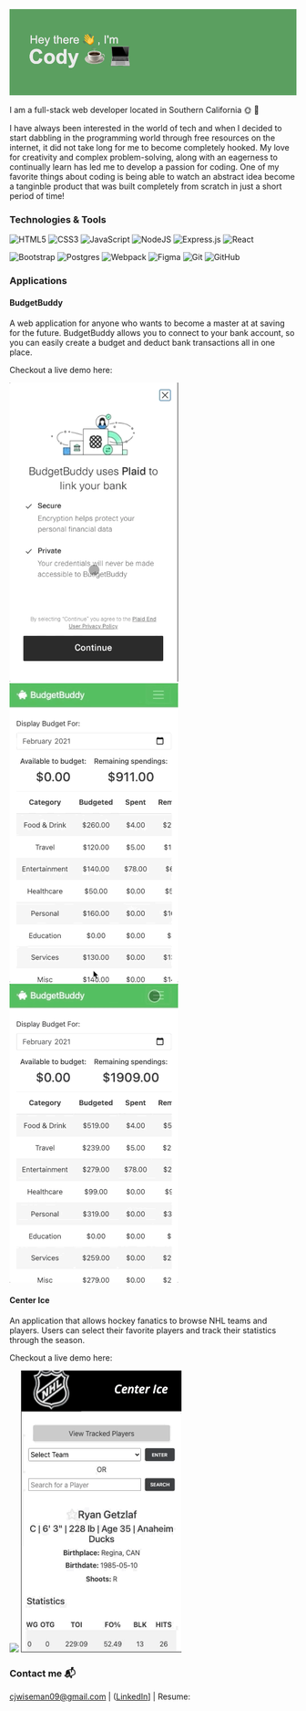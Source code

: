 ![](https://github.com/codywiseman/codywiseman/blob/main/header.png?raw=true)


I am a full-stack web developer located in Southern California 🌞 🌴


I have always been interested in the world of tech and when I decided to start dabbling in the programming world through free resources on the 
internet, it did not take long for me to become completely hooked. My love for creativity and complex problem-solving, along with an eagerness to continually 
learn has led me to develop a passion for coding. One of my favorite things about coding is being able to watch an abstract idea become a tanginble product that was built completely from scratch in just a short period of time!


### Technologies & Tools

<img alt="HTML5" src="https://img.shields.io/badge/html5%20-%23E34F26.svg?&style=for-the-badge&logo=html5&logoColor=white"/> <img alt="CSS3"
src="https://img.shields.io/badge/css3%20-%231572B6.svg?&style=for-the-badge&logo=css3&logoColor=white"/> <img alt="JavaScript"
src="https://img.shields.io/badge/javascript%20-%23323330.svg?&style=for-the-badge&logo=javascript&logoColor=%23F7DF1E"/> <img alt="NodeJS"
src="https://img.shields.io/badge/node.js%20-%2343853D.svg?&style=for-the-badge&logo=node.js&logoColor=white"/> <img alt="Express.js"
src="https://img.shields.io/badge/express.js%20-%23404d59.svg?&style=for-the-badge"/> <img alt="React" src="https://img.shields.io/badge/react%20-%2320232a.svg?&style=for-the-badge&logo=react&logoColor=%2361DAFB"/>


<img alt="Bootstrap" src="https://img.shields.io/badge/bootstrap%20-%23563D7C.svg?&style=for-the-badge&logo=bootstrap&logoColor=white"/> <img alt="Postgres" src 
="https://img.shields.io/badge/postgres-%23316192.svg?&style=for-the-badge&logo=postgresql&logoColor=white"/> <img alt="Webpack"
src="https://img.shields.io/badge/webpack%20-%238DD6F9.svg?&style=for-the-badge&logo=webpack&logoColor=black" /> <img alt="Figma"
src="https://img.shields.io/badge/figma%20-%23F24E1E.svg?&style=for-the-badge&logo=figma&logoColor=white"/> <img alt="Git"
src="https://img.shields.io/badge/git%20-%23F05033.svg?&style=for-the-badge&logo=git&logoColor=white"/> <img alt="GitHub"
src="https://img.shields.io/badge/github%20-%23121011.svg?&style=for-the-badge&logo=github&logoColor=white"/>



### Applications 

#### BudgetBuddy 

A web application for anyone who wants to become a master at at saving for the future. BudgetBuddy allows you to connect to your bank account, so you can easily create a budget and deduct bank transactions all in one place. 

Checkout a live demo here: 

![](login.gif) ![](budget-form.gif) ![](transactions.gif) 


#### Center Ice

An application that allows hockey fanatics to browse NHL teams and players. Users can select their favorite players and track their statistics through the season.

Checkout a live demo here: 

![](teams.gif) ![](favorite.gif) 



### Contact me 📬

cjwiseman09@gmail.com | ([LinkedIn](https://www.linkedin.com/in/cody-wiseman1)] | Resume: 



